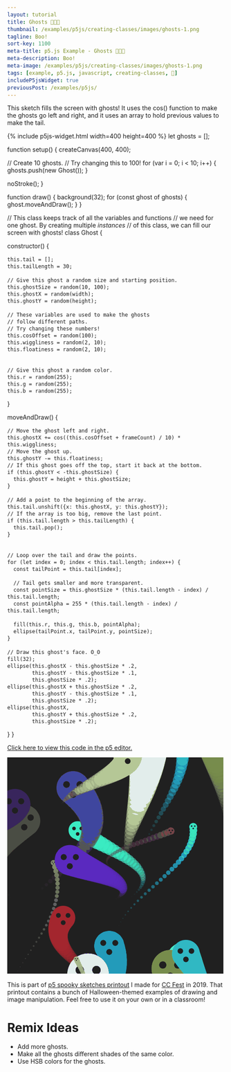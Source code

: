 ```yaml
---
layout: tutorial
title: Ghosts 👻👻👻
thumbnail: /examples/p5js/creating-classes/images/ghosts-1.png
tagline: Boo!
sort-key: 1100
meta-title: p5.js Example - Ghosts 👻👻👻
meta-description: Boo!
meta-image: /examples/p5js/creating-classes/images/ghosts-1.png
tags: [example, p5.js, javascript, creating-classes, 🎃]
includeP5jsWidget: true
previousPost: /examples/p5js/
---
```


This sketch fills the screen with ghosts! It uses the cos() function to make the ghosts go left and right, and it uses an array to hold previous values to make the tail.

{% include p5js-widget.html width=400 height=400 %}
let ghosts = [];

function setup() {
  createCanvas(400, 400);

  // Create 10 ghosts.
  // Try changing this to 100!
  for (var i = 0; i < 10; i++) {
    ghosts.push(new Ghost());
  }

  noStroke();
}

function draw() {
  background(32);
  for (const ghost of ghosts) {
    ghost.moveAndDraw();
  }
}

// This class keeps track of all the variables and functions
// we need for one ghost. By creating multiple *instances*
// of this class, we can fill our screen with ghosts!
class Ghost {

  constructor() {

    this.tail = [];
    this.tailLength = 30;

    // Give this ghost a random size and starting position.
    this.ghostSize = random(10, 100);
    this.ghostX = random(width);
    this.ghostY = random(height);

    // These variables are used to make the ghosts
    // follow different paths.
    // Try changing these numbers!
    this.cosOffset = random(100);
    this.wiggliness = random(2, 10);
    this.floatiness = random(2, 10);


    // Give this ghost a random color.
    this.r = random(255);
    this.g = random(255);
    this.b = random(255);
  }

  moveAndDraw() {

    // Move the ghost left and right.
    this.ghostX += cos((this.cosOffset + frameCount) / 10) * this.wiggliness;
    // Move the ghost up.
    this.ghostY -= this.floatiness;
    // If this ghost goes off the top, start it back at the bottom.
    if (this.ghostY < -this.ghostSize) {
      this.ghostY = height + this.ghostSize;
    }

    // Add a point to the beginning of the array.
    this.tail.unshift({x: this.ghostX, y: this.ghostY});
    // If the array is too big, remove the last point.
    if (this.tail.length > this.tailLength) {
      this.tail.pop();
    }


    // Loop over the tail and draw the points.
    for (let index = 0; index < this.tail.length; index++) {
      const tailPoint = this.tail[index];

      // Tail gets smaller and more transparent.
      const pointSize = this.ghostSize * (this.tail.length - index) / this.tail.length;
      const pointAlpha = 255 * (this.tail.length - index) / this.tail.length;

      fill(this.r, this.g, this.b, pointAlpha);
      ellipse(tailPoint.x, tailPoint.y, pointSize);
    }

    // Draw this ghost's face. O_O
    fill(32);
    ellipse(this.ghostX - this.ghostSize * .2,
            this.ghostY - this.ghostSize * .1,
            this.ghostSize * .2);
    ellipse(this.ghostX + this.ghostSize * .2,
            this.ghostY - this.ghostSize * .1,
            this.ghostSize * .2);
    ellipse(this.ghostX,
            this.ghostY + this.ghostSize * .2,
            this.ghostSize * .2);
  }
}
</script>

[Click here to view this code in the p5 editor.](https://editor.p5js.org/KevinWorkman/sketches/4lmubc5k_)

![ghosts](/examples/p5js/creating-classes/images/ghosts-2.gif)

This is part of [p5 spooky sketches printout](http://tinyurl.com/p5-spooky-sketches) I made for [CC Fest](http://ccfest.rocks/) in 2019. That printout contains a bunch of Halloween-themed examples of drawing and image manipulation. Feel free to use it on your own or in a classroom!

# Remix Ideas

- Add more ghosts.
- Make all the ghosts different shades of the same color.
- Use HSB colors for the ghosts.
